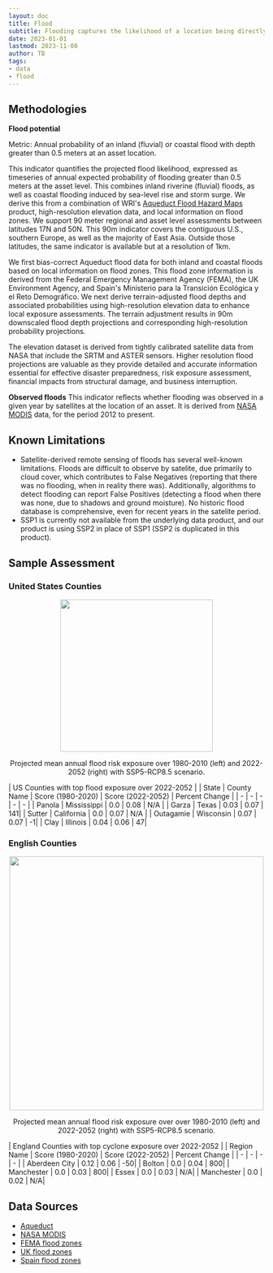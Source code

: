 ```yaml
---
layout: doc
title: Flood
subtitle: Flooding captures the likelihood of a location being directly exposed to flooding, both from precipitation-based inland flooding and from coastal flooding. Flooding is among the deadlier natural disasters and poses direct risks to human health, infrastructure, and economic activity.
date: 2023-01-01
lastmod: 2023-11-08
author: TB
tags:
- data
- flood
---
```


## Methodologies
**Flood potential**

Metric: Annual probability of an inland (fluvial) or coastal flood with depth greater than 0.5 meters at an asset location.

This indicator quantifies the projected flood likelihood, expressed as timeseries of annual expected probability of flooding greater than 0.5 meters at the asset level. This combines inland riverine (fluvial) floods, as well as coastal flooding induced by sea-level rise and storm surge. We derive this from a combination of WRI's [Aqueduct Flood Hazard Maps](https://www.wri.org/data/aqueduct-floods-hazard-maps) product, high-resolution elevation data, and local information on flood zones. We support 90 meter regional and asset level assessments between latitudes  17N and 50N. This 90m indicator covers the contiguous U.S., southern Europe, as well as the majority of East Asia. Outside those latitudes, the same indicator is available but at a resolution of 1km. 


We first bias-correct Aqueduct flood data for both inland and coastal floods based on local information on flood zones. This flood zone information is derived from the Federal Emergency Management Agency (FEMA), the UK Environment Agency, and Spain's Ministerio para la Transición Ecológica y el Reto Demográfico. We next derive terrain-adjusted flood depths and associated probabilities using high-resolution elevation data to enhance local exposure assessments. The terrain adjustment results in 90m downscaled flood depth projections and corresponding high-resolution probability projections.

The elevation dataset is derived from tightly calibrated satellite data  from NASA that include the SRTM and ASTER sensors. Higher resolution flood projections are valuable as they provide detailed and accurate information essential for effective disaster preparedness, risk exposure assessment, financial impacts from structural damage, and business interruption.


**Observed floods**
This indicator reflects whether flooding was observed in a given year by satellites at the location of an asset. It is derived from [NASA MODIS](https://www.earthdata.nasa.gov/learn/find-data/near-real-time/modis-nrt-global-flood-product) data, for the period 2012 to present.  

## Known Limitations
- Satellite-derived remote sensing of floods has several well-known limitations. Floods are difficult to observe by satelite, due primarily to cloud cover, which contributes to False Negatives (reporting that there was no flooding, when in reality there was). Additionally, algorithms to detect flooding can report False Positives (detecting a flood when there was none, due to shadows and ground moisture). No historic flood database is comprehensive, even for recent years in the satelite period.
- SSP1 is currently not available from the underlying data product, and our product is using SSP2 in place of SSP1 (SSP2 is duplicated in this product).

## Sample Assessment
### United States Counties

<p align="center">
<img height="300" src="assets/images/dataguide/flood_usa_1980_2020_v_2022-2052.png">
</p>

<p align="center">
Projected mean annual flood risk exposure over 1980-2010 (left) and 2022-2052 (right) with SSP5-RCP8.5 scenario.
</p>

| US Counties with top flood exposure over 2022-2052 |
| State | County Name | Score (1980-2020) | Score (2022-2052) | Percent Change | 
| - | - | - | - | - |
| Panola | Mississippi | 0.0 | 0.08 | N/A |
| Garza | Texas | 0.03 | 0.07 | 141|
| Sutter | California | 0.0 | 0.07 | N/A |
| Outagamie | Wisconsin | 0.07 | 0.07 | -1|
| Clay | Illinois | 0.04 | 0.06 | 47|

### English Counties
<p align="center">
<img height="500" src="assets/images/dataguide/england_floods_585_2022_2052.png">
</p>

<p align="center">
Projected mean annual flood risk exposure over over 1980-2010 (left) and 2022-2052 (right) with SSP5-RCP8.5 scenario.
</p>

| England Counties with top cyclone exposure over 2022-2052 |
| Region Name | Score (1980-2020) | Score (2022-2052) | Percent Change | 
| - | - | - | - | 
| Aberdeen City | 	0.12 | 0.06 | -50| 
| Bolton | 0.0 | 0.04 | 800| 
| Manchester | 0.0 | 0.03 | 800| 
| Essex | 0.0 | 0.03 | N/A| 
| Manchester | 0.0 | 0.02 | N/A| 


## Data Sources
- [Aqueduct](https://www.wri.org/data/aqueduct-floods-hazard-maps)
- [NASA MODIS](https://www.earthdata.nasa.gov/learn/find-data/near-real-time/modis-nrt-global-flood-product)
- [FEMA flood zones](https://catalog.data.gov/dataset/national-flood-hazard-layer-nfhl)
- [UK flood zones](https://www.arcgis.com/home/webmap/viewer.html?url=https%3A%2F%2Fenvironment.data.gov.uk%2Farcgis%2Frest%2Fservices%2FEA%2FFloodMapForPlanningRiversAndSeaFloodZone3%2FFeatureServer%2F0&source=sd)
- [Spain flood zones](https://www.miteco.gob.es/es/cartografia-y-sig/ide/descargas/agua/zi-lamina.aspx)

